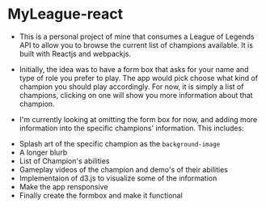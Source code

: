 # MyLeague-react

- This is a personal project of mine that consumes a League of Legends API to allow you to browse the current list of champions available. It is built with Reactjs and webpackjs.

- Initially, the idea was to have a form box that asks for your name and type of role you prefer to play. The app would pick choose what kind of champion you should play accordingly. For now, it is simply a list of champions, clicking on one will show you more information about that champion.

- I'm currently looking at omitting the form box for now, and adding more information into the specific champions' information. This includes:
* Splash art of the specific champion as the `background-image`
* A longer blurb
* List of Champion's abilities
* Gameplay videos of the champion and demo's of their abilities
* Implementaion of d3.js to visualize some of the information
* Make the app rensponsive
* Finally create the formbox and make it functional 